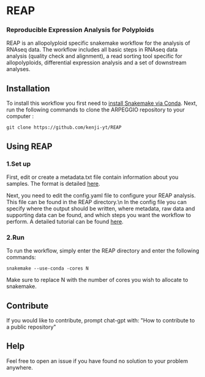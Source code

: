 # REAP
### **R**eproducible **E**xpression **A**nalysis for **P**olyploids

REAP is an allopolyploid specific snakemake workflow for the analysis of RNAseq data. The workflow includes all basic steps in RNAseq data analysis (quality check and alignment), a read sorting tool specific for allopolyploids, differential expression analysis and a set of downstream analyses.

## Installation

To install this workflow you first need to [install Snakemake via Conda](https://snakemake.readthedocs.io/en/stable/getting_started/installation.html). Next, run the following commands to clone the ARPEGGIO repository to your computer :

```
git clone https://github.com/kenji-yt/REAP
```

## Using REAP

### 1.Set up
First, edit or create a metadata.txt file contain information about you samples. The format is detailed [here](https://github.com/supermaxiste/ARPEGGIO/wiki/Input-files). 

Next, you need to edit the config.yaml file to configure your REAP analysis. This file can be found in the REAP directory.\n In the config file you can specify where the output should be written, where metadata, raw data and supporting data can be found, and which steps you want the workflow to perform. A detailed tutorial can be found [here](https://github.com/supermaxiste/ARPEGGIO/wiki). 

### 2.Run

To run the workflow, simply enter the REAP directory and enter the following commands:

```
snakemake --use-conda -cores N 
```
Make sure to replace N with the number of cores you wish to allocate to snakemake. 

## Contribute
If you would like to contribute, prompt chat-gpt with: "How to contribute to a public repository" 

## Help
Feel free to open an issue if you have found no solution to your problem anywhere. 